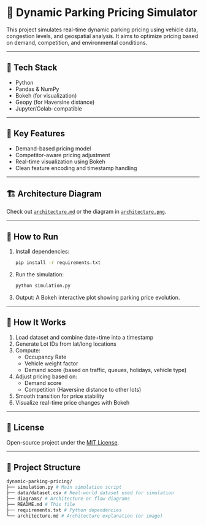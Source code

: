 # 🚗 Dynamic Parking Pricing Simulator

This project simulates real-time dynamic parking pricing using vehicle data, congestion levels, and geospatial analysis. It aims to optimize pricing based on demand, competition, and environmental conditions.

---

## 🧰 Tech Stack

- Python
- Pandas & NumPy
- Bokeh (for visualization)
- Geopy (for Haversine distance)
- Jupyter/Colab-compatible

---

## 📌 Key Features

- Demand-based pricing model
- Competitor-aware pricing adjustment
- Real-time visualization using Bokeh
- Clean feature encoding and timestamp handling

---

## 🏗️ Architecture Diagram

Check out [`architecture.md`](architecture.md) or the diagram in [`architecture.png`](architecture.jpg).

---

## 🚀 How to Run

1. Install dependencies:
    ```bash
    pip install -r requirements.txt
    ```

2. Run the simulation:
    ```bash
    python simulation.py
    ```

3. Output: A Bokeh interactive plot showing parking price evolution.

---

## 🧠 How It Works

1. Load dataset and combine date+time into a timestamp
2. Generate Lot IDs from lat/long locations
3. Compute:
   - Occupancy Rate
   - Vehicle weight factor
   - Demand score (based on traffic, queues, holidays, vehicle type)
4. Adjust pricing based on:
   - Demand score
   - Competition (Haversine distance to other lots)
5. Smooth transition for price stability
6. Visualize real-time price changes with Bokeh

---

## 📃 License

Open-source project under the [MIT License](LICENSE).

---

## 📂 Project Structure

```bash
dynamic-parking-pricing/
├── simulation.py # Main simulation script
├── data/dataset.csv # Real-world dataset used for simulation
├── diagrams/ # Architecture or flow diagrams
├── README.md # This file
├── requirements.txt # Python dependencies
└── architecture.md # Architecture explanation (or image)
